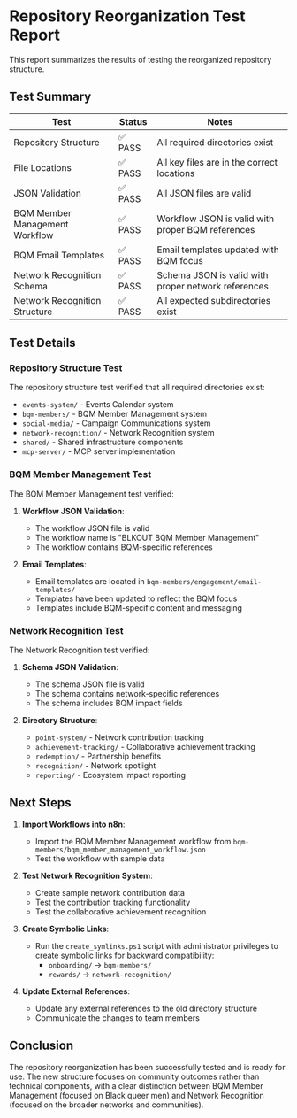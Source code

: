 # Repository Reorganization Test Report

This report summarizes the results of testing the reorganized repository structure.

## Test Summary

| Test                                | Status | Notes                                                |
|------------------------------------|--------|------------------------------------------------------|
| Repository Structure               | ✅ PASS | All required directories exist                        |
| File Locations                     | ✅ PASS | All key files are in the correct locations            |
| JSON Validation                    | ✅ PASS | All JSON files are valid                              |
| BQM Member Management Workflow     | ✅ PASS | Workflow JSON is valid with proper BQM references     |
| BQM Email Templates                | ✅ PASS | Email templates updated with BQM focus                |
| Network Recognition Schema         | ✅ PASS | Schema JSON is valid with proper network references   |
| Network Recognition Structure      | ✅ PASS | All expected subdirectories exist                     |

## Test Details

### Repository Structure Test

The repository structure test verified that all required directories exist:

- `events-system/` - Events Calendar system
- `bqm-members/` - BQM Member Management system
- `social-media/` - Campaign Communications system
- `network-recognition/` - Network Recognition system
- `shared/` - Shared infrastructure components
- `mcp-server/` - MCP server implementation

### BQM Member Management Test

The BQM Member Management test verified:

1. **Workflow JSON Validation**:
   - The workflow JSON file is valid
   - The workflow name is "BLKOUT BQM Member Management"
   - The workflow contains BQM-specific references

2. **Email Templates**:
   - Email templates are located in `bqm-members/engagement/email-templates/`
   - Templates have been updated to reflect the BQM focus
   - Templates include BQM-specific content and messaging

### Network Recognition Test

The Network Recognition test verified:

1. **Schema JSON Validation**:
   - The schema JSON file is valid
   - The schema contains network-specific references
   - The schema includes BQM impact fields

2. **Directory Structure**:
   - `point-system/` - Network contribution tracking
   - `achievement-tracking/` - Collaborative achievement tracking
   - `redemption/` - Partnership benefits
   - `recognition/` - Network spotlight
   - `reporting/` - Ecosystem impact reporting

## Next Steps

1. **Import Workflows into n8n**:
   - Import the BQM Member Management workflow from `bqm-members/bqm_member_management_workflow.json`
   - Test the workflow with sample data

2. **Test Network Recognition System**:
   - Create sample network contribution data
   - Test the contribution tracking functionality
   - Test the collaborative achievement recognition

3. **Create Symbolic Links**:
   - Run the `create_symlinks.ps1` script with administrator privileges to create symbolic links for backward compatibility:
     - `onboarding/` → `bqm-members/`
     - `rewards/` → `network-recognition/`

4. **Update External References**:
   - Update any external references to the old directory structure
   - Communicate the changes to team members

## Conclusion

The repository reorganization has been successfully tested and is ready for use. The new structure focuses on community outcomes rather than technical components, with a clear distinction between BQM Member Management (focused on Black queer men) and Network Recognition (focused on the broader networks and communities).
